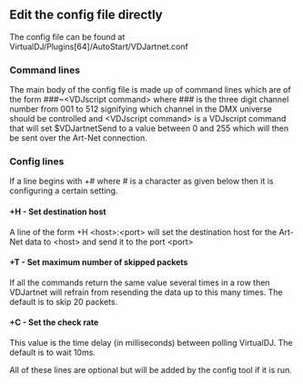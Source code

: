 Edit the config file directly
-----------------------------
The config file can be found at VirtualDJ\/Plugins\[64\]\/AutoStart\/VDJartnet.conf

### Command lines
The main body of the config file is made up of command lines which are of the form \#\#\#\~\<VDJscript command\> where \#\#\# is the three digit channel number from 001 to 512 signifying which channel in the DMX universe should be controlled and \<VDJscript command\> is a VDJscript command that will set \$VDJartnetSend to a value between 0 and 255 which will then be sent over the Art-Net connection.

### Config lines
If a line begins with \+\# where # is a character as given below then it is configuring a certain setting.

#### +H - Set destination host
A line of the form \+H \<host\>\:\<port\> will set the destination host for the Art-Net data to \<host\> and send it to the port \<port\>

#### +T - Set maximum number of skipped packets
If all the commands return the same value several times in a row then VDJartnet will refrain from resending the data up to this many times. The default is to skip 20 packets.

#### +C - Set the check rate
This value is the time delay (in milliseconds) between polling VirtualDJ. The default is to wait 10ms.

All of these lines are optional but will be added by the config tool if it is run.
